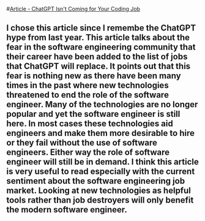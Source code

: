 #[Article - ChatGPT Isn't Coming for Your Coding Job](https://www.wired.com/story/chatgpt-coding-software-crisis/)

## I chose this article since I remembe the ChatGPT hype from last year. This article talks about the fear in the software engineering community that their career have been added to the list of jobs that ChatGPT will replace. It points out that this fear is nothing new as there have been many times in the past where new technologies threatened to end the role of the software engineer. Many of the technologies are no longer popular and yet the software engineer is still here. In most cases these technologies aid engineers and make them more desirable to hire or they fail without the use of software engineers. Either way the role of software engineer will still be in demand. I think this article is very useful to read especially with the current sentiment about the software engineering job market. Looking at new technologies as helpful tools rather than job destroyers will only benefit the modern software engineer.  